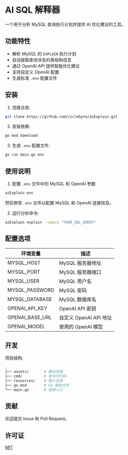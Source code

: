 # AI SQL 解释器

一个用于分析 MySQL 查询执行计划并提供 AI 优化建议的工具。

## 功能特性

- 解析 MySQL 的 `EXPLAIN` 执行计划
- 自动提取查询涉及的表结构信息
- 通过 OpenAI API 提供智能优化建议
- 支持自定义 OpenAI 配置
- 生成标准 `.env` 配置文件

## 安装

1. 克隆仓库:

```bash
git clone https://github.com/ciclebyte/aiExplain.git
```

2. 安装依赖:

```bash
go mod download
```

3. 生成 `.env` 配置文件:

```bash
go run main.go env
```

## 使用说明

1. 配置 `.env` 文件中的 MySQL 和 OpenAI 参数

```bash
aiExplain env
```

然后修改 `.env` 文件以配置 MySQL 和 OpenAI 连接信息。

2. 运行分析命令:

```bash
aiExplain explain --query "YOUR_SQL_QUERY"
```

## 配置选项

| 环境变量        | 描述                   |
| --------------- | ---------------------- |
| MYSQL_HOST      | MySQL 服务器地址       |
| MYSQL_PORT      | MySQL 服务器端口       |
| MYSQL_USER      | MySQL 用户名           |
| MYSQL_PASSWORD  | MySQL 密码             |
| MYSQL_DATABASE  | MySQL 数据库名         |
| OPENAI_API_KEY  | OpenAI API 密钥        |
| OPENAI_BASE_URL | 自定义 OpenAI API 地址 |
| OPENAI_MODEL    | 使用的 OpenAI 模型     |

## 开发

项目结构:

```bash
.
├── assets/       # 静态资源
├── cmd/          # 命令行代码
├── resources/    # 嵌入资源
├── go.mod        # Go 模块文件
└── main.go       # 程序入口
```

## 贡献

欢迎提交 Issue 和 Pull Request。

## 许可证

[MIT](LICENSE)
